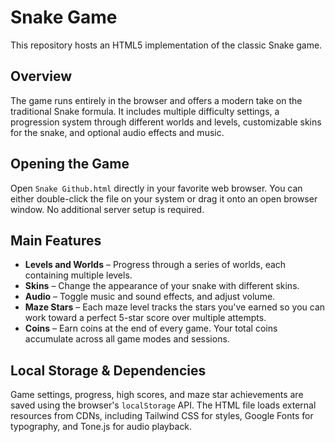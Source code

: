 # Snake Game

This repository hosts an HTML5 implementation of the classic Snake game.

## Overview

The game runs entirely in the browser and offers a modern take on the traditional Snake formula. It includes multiple difficulty settings, a progression system through different worlds and levels, customizable skins for the snake, and optional audio effects and music.

## Opening the Game

Open `Snake Github.html` directly in your favorite web browser. You can either double-click the file on your system or drag it onto an open browser window. No additional server setup is required.

## Main Features

- **Levels and Worlds** – Progress through a series of worlds, each containing multiple levels.
- **Skins** – Change the appearance of your snake with different skins.
- **Audio** – Toggle music and sound effects, and adjust volume.
- **Maze Stars** – Each maze level tracks the stars you've earned so you can work toward a perfect 5-star score over multiple attempts.
- **Coins** – Earn coins at the end of every game. Your total coins accumulate across all game modes and sessions.

## Local Storage & Dependencies

Game settings, progress, high scores, and maze star achievements are saved using the browser's `localStorage` API. The HTML file loads external resources from CDNs, including Tailwind CSS for styles, Google Fonts for typography, and Tone.js for audio playback.
